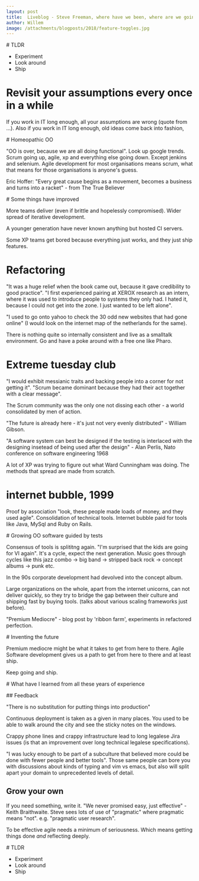 ```yaml
---
layout: post
title:  Liveblog - Steve Freeman, where have we been, where are we going
author: Willem
image: /attachments/blogposts/2018/feature-toggles.jpg
---
```


# TLDR

* Experiment
* Look around
* Ship

# Revisit your assumptions every once in a while

If you work in IT long enough, all your assumptions are wrong (quote from ...). Also if you work in IT long enough, old ideas come back into fashion,

# Homeopathic OO

"OO is over, because we are all doing functional". Look up google trends. Scrum going up, agile, xp and everything else going down. Except jenkins and selenium. Agile development for most organisations means scrum, what that means for those organisations is anyone's guess.

Eric Hoffer: "Every great cause begins as a movement, becomes a business and turns into a racket" - from The True Believer

# Some things have improved

More teams deliver (even if brittle and hopelessly compromised). Wider spread of iterative development.

A younger generation have never known anything but hosted CI servers.

Some XP teams get bored because everything just works, and they just ship features.

# Refactoring

"It was a huge relief when the book came out, because it gave credibility to good practice". "I first experienced pairing at XEROX research as an intern, where it was used to introduce people to systems they only had. I hated it, because I could not get into the zone. I just wanted to be left alone".

"I used to go onto yahoo to check the 30 odd new websites that had gone online" (I would look on the internet map of the netherlands for the same).

There is nothing quite so internally consistent and live as a smalltalk environment. Go and have a poke around with a free one like Pharo.

# Extreme tuesday club

"I would exhibit messianic traits and backing people into a corner for not getting it". "Scrum became dominant because they had their act together with a clear message".

The Scrum community was the only one not dissing each other - a world consolidated by men of action.

"The future is already here - it's just not very evenly distributed" - William Gibson.

"A software system can best be designed if the testing is interlaced with the designing insetead of being used after the design" - Alan Perlis, Nato conference on software engineering 1968

A lot of XP was trying to figure out what Ward Cunningham was doing. The methods that spread are made from scratch. 

# internet bubble, 1999

Proof by association "look, these people made loads of money, and they used agile". Consolidation of technical tools. Internet bubble paid for tools like Java, MySql and Ruby on Rails. 

# Growing OO software guided by tests

Consensus of tools is splititng again. "I'm surprised that the kids are going for VI again". It's a cycle, expect the next generation. Music goes through cycles like this jazz combo -> big band -> stripped back rock -> concept albums -> punk etc.

In the 90s corporate development had devolved into the concept album. 

Large organizations on the whole, apart from the internet unicorns, can not deliver quickly, so they try to bridge the gap between their culture and shipping fast by buying tools. (talks about various scaling frameworks just before).

"Premium Mediocre" - blog post by 'ribbon farm', experiments in refactored perfection.

# Inventing the future

Premium mediocre might be what it takes to get from here to there. Agile Software development gives us a path to get from here to there and at least ship.

Keep going and ship.

# What have I learned from all these years of experience

## Feedback

"There is no substitution for putting things into production"

Continuous deployment is taken as a given in many places. You used to be able to walk around the city and see the sticky notes on the windows.

Crappy phone lines and crappy infrastructure lead to long legalese Jira issues (is that an improvement over long technical legalese specifications).

"I was lucky enough to be part of a subculture that believed more could be done with fewer people and better tools". Those same people can bore you with discussions about kinds of typing and vim vs emacs, but also will split apart your domain to unprecedented levels of detail.

## Grow your own

If you need something, write it. "We never promised easy, just effective" - Keith Braithwaite. Steve sees lots of use of "pragmatic" where pragmatic means "not". e.g. "pragmatic user research". 

To be effective agile needs a minimum of seriousness. Which means getting things done *and* reflecting deeply.

# TLDR

* Experiment
* Look around
* Ship
